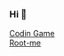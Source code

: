 ### Hi 👋

[Codin Game](https://www.codingame.com/profile/483153482d024ace59b7a1d5747b560c6730432)  
[Root-me](https://www.root-me.org/NorthernLight-279260?lang=fr#284d9681433334621f3ceb5d3284829b)

<!-- ![](https://visitor-badge.laobi.icu/badge?page_id=nnieddu) -->
